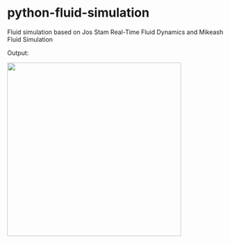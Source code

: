 # python-fluid-simulation

Fluid simulation based on Jos Stam Real-Time Fluid Dynamics and Mikeash Fluid Simulation

Output:

<img src="https://cdn.discordapp.com/attachments/874641868846149722/1018539998305325179/ezgif-2-34602f434e.gif" width="400" height="400"/>
